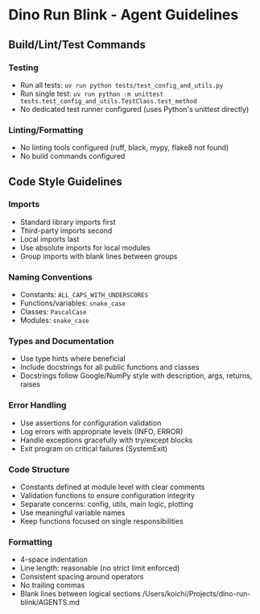 # Dino Run Blink - Agent Guidelines

## Build/Lint/Test Commands

### Testing

- Run all tests: `uv run python tests/test_config_and_utils.py`
- Run single test: `uv run python -m unittest tests.test_config_and_utils.TestClass.test_method`
- No dedicated test runner configured (uses Python's unittest directly)

### Linting/Formatting

- No linting tools configured (ruff, black, mypy, flake8 not found)
- No build commands configured

## Code Style Guidelines

### Imports

- Standard library imports first
- Third-party imports second
- Local imports last
- Use absolute imports for local modules
- Group imports with blank lines between groups

### Naming Conventions

- Constants: `ALL_CAPS_WITH_UNDERSCORES`
- Functions/variables: `snake_case`
- Classes: `PascalCase`
- Modules: `snake_case`

### Types and Documentation

- Use type hints where beneficial
- Include docstrings for all public functions and classes
- Docstrings follow Google/NumPy style with description, args, returns, raises

### Error Handling

- Use assertions for configuration validation
- Log errors with appropriate levels (INFO, ERROR)
- Handle exceptions gracefully with try/except blocks
- Exit program on critical failures (SystemExit)

### Code Structure

- Constants defined at module level with clear comments
- Validation functions to ensure configuration integrity
- Separate concerns: config, utils, main logic, plotting
- Use meaningful variable names
- Keep functions focused on single responsibilities

### Formatting

- 4-space indentation
- Line length: reasonable (no strict limit enforced)
- Consistent spacing around operators
- No trailing commas
- Blank lines between logical sections</content>
  <parameter name="filePath">/Users/koichi/Projects/dino-run-blink/AGENTS.md
